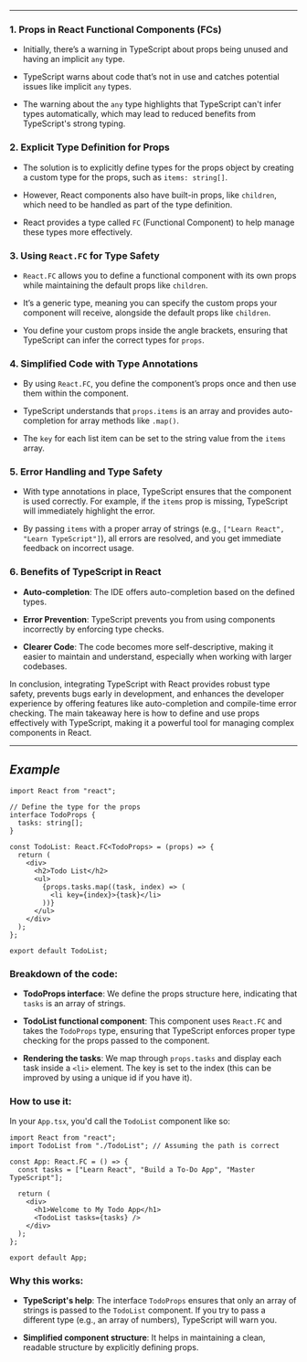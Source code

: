 
---
### 1. **Props in React Functional Components (FCs)**

- Initially, there’s a warning in TypeScript about props being unused and having an implicit `any` type.
    
- TypeScript warns about code that’s not in use and catches potential issues like implicit `any` types.
    
- The warning about the `any` type highlights that TypeScript can't infer types automatically, which may lead to reduced benefits from TypeScript's strong typing.
    

### 2. **Explicit Type Definition for Props**

- The solution is to explicitly define types for the props object by creating a custom type for the props, such as `items: string[]`.
    
- However, React components also have built-in props, like `children`, which need to be handled as part of the type definition.
    
- React provides a type called `FC` (Functional Component) to help manage these types more effectively.
    

### 3. **Using `React.FC` for Type Safety**

- `React.FC` allows you to define a functional component with its own props while maintaining the default props like `children`.
    
- It’s a generic type, meaning you can specify the custom props your component will receive, alongside the default props like `children`.
    
- You define your custom props inside the angle brackets, ensuring that TypeScript can infer the correct types for `props`.
    

### 4. **Simplified Code with Type Annotations**

- By using `React.FC`, you define the component’s props once and then use them within the component.
    
- TypeScript understands that `props.items` is an array and provides auto-completion for array methods like `.map()`.
    
- The `key` for each list item can be set to the string value from the `items` array.
    

### 5. **Error Handling and Type Safety**

- With type annotations in place, TypeScript ensures that the component is used correctly. For example, if the `items` prop is missing, TypeScript will immediately highlight the error.
    
- By passing `items` with a proper array of strings (e.g., `["Learn React", "Learn TypeScript"]`), all errors are resolved, and you get immediate feedback on incorrect usage.
    

### 6. **Benefits of TypeScript in React**

- **Auto-completion**: The IDE offers auto-completion based on the defined types.
    
- **Error Prevention**: TypeScript prevents you from using components incorrectly by enforcing type checks.
    
- **Clearer Code**: The code becomes more self-descriptive, making it easier to maintain and understand, especially when working with larger codebases.
    

In conclusion, integrating TypeScript with React provides robust type safety, prevents bugs early in development, and enhances the developer experience by offering features like auto-completion and compile-time error checking. The main takeaway here is how to define and use props effectively with TypeScript, making it a powerful tool for managing complex components in React.

---

## *Example*  

```tsx
import React from "react";

// Define the type for the props
interface TodoProps {
  tasks: string[];
}

const TodoList: React.FC<TodoProps> = (props) => {
  return (
    <div>
      <h2>Todo List</h2>
      <ul>
        {props.tasks.map((task, index) => (
          <li key={index}>{task}</li>
        ))}
      </ul>
    </div>
  );
};

export default TodoList;
```

### Breakdown of the code:

- **TodoProps interface**: We define the props structure here, indicating that `tasks` is an array of strings.
    
- **TodoList functional component**: This component uses `React.FC` and takes the `TodoProps` type, ensuring that TypeScript enforces proper type checking for the props passed to the component.
    
- **Rendering the tasks**: We map through `props.tasks` and display each task inside a `<li>` element. The key is set to the index (this can be improved by using a unique id if you have it).
    

### How to use it:

In your `App.tsx`, you'd call the `TodoList` component like so:

```tsx
import React from "react";
import TodoList from "./TodoList"; // Assuming the path is correct

const App: React.FC = () => {
  const tasks = ["Learn React", "Build a To-Do App", "Master TypeScript"];

  return (
    <div>
      <h1>Welcome to My Todo App</h1>
      <TodoList tasks={tasks} />
    </div>
  );
};

export default App;
```

### Why this works:

- **TypeScript's help**: The interface `TodoProps` ensures that only an array of strings is passed to the `TodoList` component. If you try to pass a different type (e.g., an array of numbers), TypeScript will warn you.
    
- **Simplified component structure**: It helps in maintaining a clean, readable structure by explicitly defining props.
    
